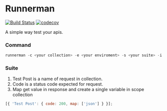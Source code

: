 # Runnerman

[![Build Status](https://travis-ci.com/FCesar/runnerman.svg?branch=feature%2Fadd-ci-and-codecov)](https://travis-ci.com/FCesar/runnerman)
[![codecov](https://codecov.io/gh/FCesar/runnerman/branch/feature%2Fadd-ci-and-codecov/graph/badge.svg)](https://codecov.io/gh/FCesar/runnerman)

A simple way test your apis.

### Command

```javascript
runnerman -c <your collection> -e <your enviroment> -s <your suite> -i <optinal interation count>
```

### Suite

1. Test Post is a name of request in collection.
2. Code is a status code expected for request.
3. Map get value in response and create a single variable in scope collection

```javascript
[{ 'Test Post': { code: 200, map: ['json'] } }];
```
